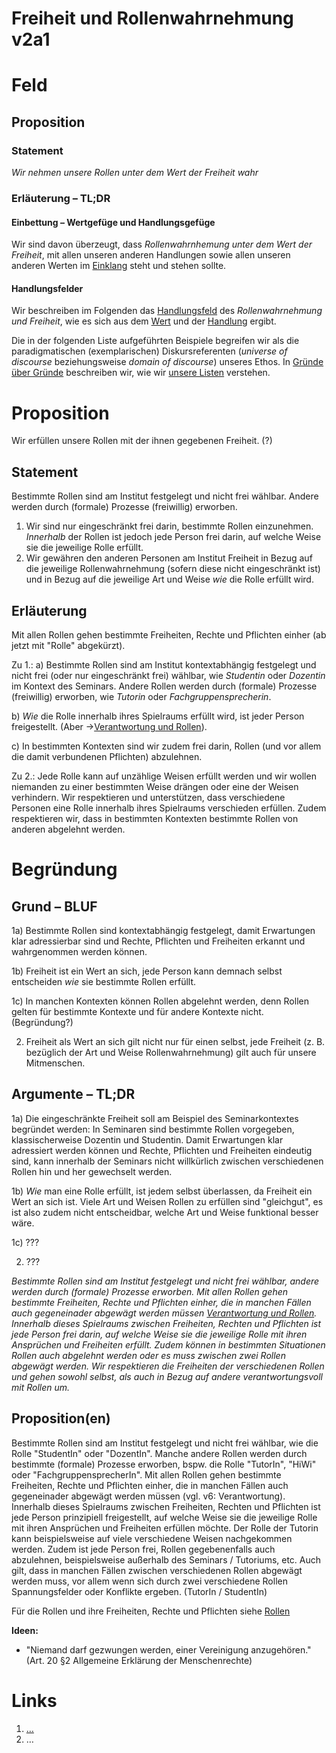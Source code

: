 <!---
   NAME - The NAME of this project is:
ethos

  FILE - The FILENAME of the current file is:
/v2a3.md

  CREATION - This project was CREATED on:
2017-01-28-16:15:00 UTC

  MODIFICATION - This project was last MODIFIED on:
2017-01-28-16:15:00 UTC

  VERSION - The current VERSION of this project is:
<git-commit-hash>-2017-01-28-16:15:00 UTC

  CREATOR(S) - This project was CREATED by:
Michael Czechowski, Martin Maga

  CONTACT - You can CONTACT the creator(s) or developer(s) of this project at:
E-Mail: mail@martinmaga.de

  COPYRIGHT - The COPYRIGHT holder of this project is:
COPYRIGHT (c) 2016 Martin Maga

  LICENSE - This project is LICENSED under the following license:
Martin Maga 2016 CC BY-SA 4.0 https://creativecommons.org

  SUBFILE – This is a SUBFILE! For more INFORMATION on this project go to:
/README.md
--->

# Freiheit und Rollenwahrnehmung v2a1

# Feld
## Proposition
### Statement
*Wir nehmen unsere Rollen unter dem Wert der Freiheit wahr*

### Erläuterung – TL;DR
#### Einbettung – Wertgefüge und Handlungsgefüge
Wir sind davon überzeugt, dass *Rollenwahrnhemung unter dem Wert der Freiheit*, mit allen unseren anderen Handlungen sowie allen unseren anderen Werten im [Einklang](../synopsis/reasons.md) steht und stehen sollte.

#### Handlungsfelder
Wir beschreiben im Folgenden das [Handlungsfeld](../synopsis/reasons.md) des *Rollenwahrnehmung und Freiheit*, wie es sich aus dem [Wert](../values/vi_value.md)
und der [Handlung](../actions/ai_action.md) ergibt.

Die in der folgenden Liste aufgeführten Beispiele begreifen wir als die paradigmatischen (exemplarischen) Diskursreferenten (*universe of discourse* beziehungsweise *domain of discourse*) unseres Ethos.
In [Gründe über Gründe](../synopsis/reasons.md) beschreiben wir, wie wir [unsere Listen](../synopsis/reasons.md) verstehen.

# Proposition
Wir erfüllen unsere Rollen mit der ihnen gegebenen Freiheit. (?)

## Statement
Bestimmte Rollen sind am Institut festgelegt und nicht frei wählbar. Andere werden durch (formale) Prozesse (freiwillig) erworben.
1. Wir sind nur eingeschränkt frei darin, bestimmte Rollen einzunehmen. *Innerhalb* der Rollen ist jedoch jede Person frei darin, auf welche Weise sie die jeweilige Rolle erfüllt.
2. Wir gewähren den anderen Personen am Institut Freiheit in Bezug auf die jeweilige Rollenwahrnehmung (sofern diese nicht eingeschränkt ist) und in Bezug auf die jeweilige Art und Weise *wie* die Rolle erfüllt wird.


## Erläuterung
Mit allen Rollen gehen bestimmte Freiheiten, Rechte und Pflichten einher (ab jetzt mit "Rolle" abgekürzt).

Zu 1.:
a) Bestimmte Rollen sind am Institut kontextabhängig festgelegt und nicht frei (oder nur eingeschränkt frei) wählbar, wie *Studentin* oder *Dozentin* im Kontext des Seminars. Andere Rollen werden durch (formale) Prozesse (freiwillig) erworben, wie *Tutorin* oder *Fachgruppensprecherin*.

b) *Wie* die Rolle innerhalb ihres Spielraums erfüllt wird, ist jeder Person freigestellt. (Aber ->[Verantwortung und Rollen](../contents/fields/v6a3.md)).

c) In bestimmten Kontexten sind wir zudem frei darin, Rollen (und vor allem die damit verbundenen Pflichten) abzulehnen.

Zu 2.: Jede Rolle kann auf unzählige Weisen erfüllt werden und wir wollen niemanden zu einer bestimmten Weise drängen oder eine der Weisen verhindern. Wir respektieren und unterstützen, dass verschiedene Personen eine Rolle innerhalb ihres Spielraums verschieden erfüllen. Zudem respektieren wir, dass in bestimmten Kontexten bestimmte Rollen von anderen abgelehnt werden.


# Begründung
## Grund – BLUF

1a) Bestimmte Rollen sind kontextabhängig festgelegt, damit Erwartungen klar adressierbar sind und Rechte, Pflichten und Freiheiten erkannt und wahrgenommen werden können.

1b) Freiheit ist ein Wert an sich, jede Person kann demnach selbst entscheiden *wie* sie bestimmte Rollen erfüllt.

1c) In manchen Kontexten können Rollen abgelehnt werden, denn Rollen gelten für bestimmte Kontexte und für andere Kontexte nicht. (Begründung?)

2) Freiheit als Wert an sich gilt nicht nur für einen selbst, jede Freiheit (z. B. bezüglich der Art und Weise Rollenwahrnehmung) gilt auch für unsere Mitmenschen.


## Argumente – TL;DR

1a) Die eingeschränkte Freiheit soll am Beispiel des Seminarkontextes begründet werden:
In Seminaren sind bestimmte Rollen vorgegeben, klassischerweise Dozentin und Studentin. Damit Erwartungen klar adressiert werden können und Rechte, Pflichten und Freiheiten eindeutig sind, kann innerhalb der Seminars nicht willkürlich zwischen verschiedenen Rollen hin und her gewechselt werden.

1b) *Wie* man eine Rolle erfüllt, ist jedem selbst überlassen, da Freiheit ein Wert an sich ist. Viele Art und Weisen Rollen zu erfüllen sind "gleichgut", es ist also zudem nicht entscheidbar, welche Art und Weise funktional besser wäre.


1c) ???

2) ???













*Bestimmte Rollen sind am Institut festgelegt und nicht frei wählbar, andere werden durch (formale) Prozesse erworben.
Mit allen Rollen gehen bestimmte Freiheiten, Rechte und Pflichten einher, die in manchen Fällen auch gegeneinader abgewägt werden müssen [Verantwortung und Rollen](./v6a3.md). Innerhalb dieses Spielraums zwischen Freiheiten, Rechten und Pflichten ist jede Person frei darin, auf welche Weise sie die jeweilige Rolle mit ihren Ansprüchen und Freiheiten erfüllt. Zudem können in bestimmten Situationen Rollen auch abgelehnt werden oder es muss zwischen zwei Rollen abgewägt werden. Wir respektieren die Freiheiten der verschiedenen Rollen und gehen sowohl selbst, als auch in Bezug auf andere verantwortungsvoll mit Rollen um.*



## Proposition(en)

Bestimmte Rollen sind am Institut festgelegt und nicht frei wählbar, wie die Rolle "StudentIn" oder "DozentIn".
Manche andere Rollen werden durch bestimmte (formale) Prozesse erworben, bspw. die Rolle "TutorIn", "HiWi" oder "FachgruppensprecherIn".
Mit allen Rollen gehen bestimmte Freiheiten, Rechte und Pflichten einher, die in manchen Fällen auch gegeneinader abgewägt werden müssen (vgl. v6: Verantwortung).
Innerhalb dieses Spielraums zwischen Freiheiten, Rechten und Pflichten ist jede Person prinzipiell freigestellt, auf welche Weise sie die jeweilige Rolle mit ihren Ansprüchen und Freiheiten erfüllen möchte.
Der Rolle der Tutorin kann beispielsweise auf viele verschiedene Weisen nachgekommen werden.
Zudem ist jede Person frei, Rollen gegebenenfalls auch abzulehnen, beispielsweise außerhalb des Seminars / Tutoriums, etc.
Auch gilt, dass in manchen Fällen zwischen verschiedenen Rollen abgewägt werden muss, vor allem wenn sich durch zwei verschiedene Rollen Spannungsfelder oder Konflikte ergeben. (TutorIn / StudentIn)

Für die Rollen und ihre Freiheiten, Rechte und Pflichten siehe [Rollen](../contents/actions/a3_roles.md)

__Ideen:__
- "Niemand darf gezwungen werden, einer Vereinigung anzugehören." (Art. 20 §2 Allgemeine Erklärung der Menschenrechte)

# Links
  1. […](…)
  2. …
